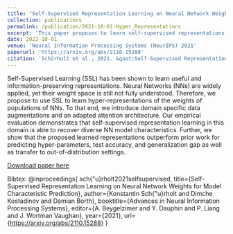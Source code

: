 ```yaml
---
title: "Self-Supervised Representation Learning on Neural Network Weights for Model Characteristic Prediction"
collection: publications
permalink: /publication/2021-10-01-Hyper_Representations
excerpt: 'This paper proposes to learn self-supervised representations of the weights of populations of NN models using novel data augmentations and an adapted transformer architecture.'
date: 2022-10-01
venue: 'Neural Information Processing Systems (NeurIPS) 2021'
paperurl: 'https://arxiv.org/abs/2110.15288'
citation: 'Schürholt et al., 2021. &quot;Self-Supervised Representation Learning on Neural Network Weights for Model Characteristic Prediction.&quot; <i>NeurIPS</i> 2021.'
---
```

Self-Supervised Learning (SSL) has been shown to learn useful and information-preserving representations. Neural Networks (NNs) are widely applied, yet their weight space is still not fully understood. Therefore, we propose to use SSL to learn hyper-representations of the weights of populations of NNs. To that end, we introduce domain specific data augmentations and an adapted attention architecture. Our empirical evaluation demonstrates that self-supervised representation learning in this domain is able to recover diverse NN model characteristics. Further, we show that the proposed learned representations outperform prior work for predicting hyper-parameters, test accuracy, and generalization gap as well as transfer to out-of-distribution settings. 

[Download paper here](https://arxiv.org/abs/2110.15288)

Bibtex: 
@inproceedings{
sch{\"u}rholt2021selfsupervised,
title={Self-Supervised Representation Learning on Neural Network Weights for Model Characteristic Prediction},
author={Konstantin Sch{\"u}rholt and Dimche Kostadinov and Damian Borth},
booktitle={Advances in Neural Information Processing Systems},
editor={A. Beygelzimer and Y. Dauphin and P. Liang and J. Wortman Vaughan},
year={2021},
url={https://arxiv.org/abs/2110.15288}
}